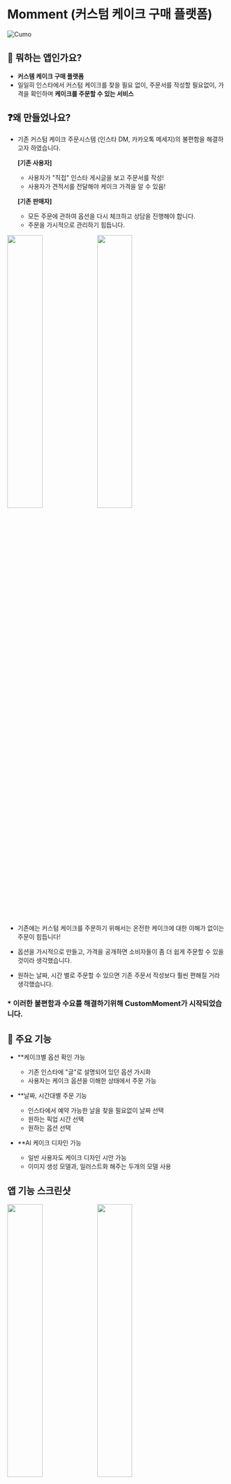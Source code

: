 # Momment (커스텀 케이크 구매 플랫폼)

![Cumo](https://github.com/SeongHunTed/Media_Project/assets/42074365/ceaf3c05-ab29-4023-bd32-2de5d97e1363)

## 🍰 뭐하는 앱인가요?

- **커스템 케이크 구매 플랫폼**
- 일일히 인스타에서 커스텀 케이크를 찾을 필요 없이, 주문서를 작성할 필요없이, 가격을 확인하며 **케이크를 주문할 수 있는 서비스**

## ❓왜 만들었나요?

- 기존 커스텀 케이크 주문시스템 (인스타 DM, 카카오톡 메세지)의 불편함을 해결하고자 하였습니다.

    **[기존 사용자]**
    
    - 사용자가 "직접" 인스타 게시글을 보고 주문서를 작성!
    - 사용자가 견적서를 전달해야 케이크 가격을 알 수 있음!
    
    **[기존 판매자]**
    
    - 모든 주문에 관하여 옵션을 다시 체크하고 상담을 진행해야 합니다.
    - 주문을 가시적으로 관리하기 힘듭니다. 
    
<img src = "https://github.com/SeongHunTed/Media_Project/assets/42074365/a004aca8-6ae8-4581-835c-66ba43b9063e" width="40%" height="40%">          <img src = "https://github.com/SeongHunTed/Media_Project/assets/42074365/cf50651f-e3c4-4592-906d-99d6cfd25623" width="40%" height="40%">
    
- 기존에는 커스텀 케이크를 주문하기 위해서는 온전한 케이크에 대한 이해가 없이는 주문이 힘듭니다!

- 옵션을 가시적으로 만들고, 가격을 공개하면 소비자들이 좀 더 쉽게 주문할 수 있을 것이라 생각했습니다.

- 원하는 날짜, 시간 별로 주문할 수 있으면 기존 주문서 작성보다 훨씬 편해질 거라 생각했습니다.

### * 이러한 불편함과 수요를 해결하기위해 CustomMoment가 시작되었습니다.
    
## 🎂 주요 기능

- **케이크별 옵션 확인 가능
    - 기존 인스타에 "글"로 설명되어 있던 옵션 가시화
    - 사용자는 케이크 옵션을 이해한 상태에서 주문 가능
    
- **날짜, 시간대별 주문 기능
    - 인스타에서 예약 가능한 날을 찾을 필요없이 날짜 선택
    - 원하는 픽업 시간 선택
    - 원하는 옵션 선택
    
- **AI 케이크 디자인 가능
    - 일반 사용자도 케이크 디자인 시안 가능
    - 이미지 생성 모델과, 일러스트화 해주는 두개의 모델 사용


## 앱 기능 스크린샷

<img src = "https://github.com/SeongHunTed/Media_Project/assets/42074365/78a17763-ff9b-4f52-8cd8-f8a6d9b50429" width="40%" height="40%">          <img src = "https://github.com/SeongHunTed/Media_Project/assets/42074365/4e401fad-982e-43bc-9261-c96d595f89e7" width="40%" height="40%">
<img src = "https://github.com/SeongHunTed/Media_Project/assets/42074365/3ef4d050-5d97-4740-a766-41ac68491a52" width="40%" height="40%">          <img src = "https://github.com/SeongHunTed/Media_Project/assets/42074365/a3575e9a-e22b-4f90-9361-2cd789ca4d1f" width="40%" height="40%">
<img src = "https://github.com/SeongHunTed/Media_Project/assets/42074365/bd2a8f4d-0b30-45ac-a0ff-b9d1a3827ab1" width="40%" height="40%">          <img src = "https://github.com/SeongHunTed/Media_Project/assets/42074365/7f46ea63-3881-4bc2-8fe8-596a610c96e6" width="40%" height="40%">
